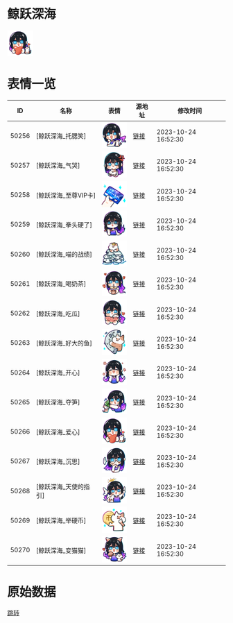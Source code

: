 # 鲸跃深海

<img src="./cover.png" height="60" alt="cover" />

# 表情一览

|ID|名称|表情|源地址|修改时间|
|----|----|----|----|----|
|50256|[鲸跃深海_托腮笑]|<img src="./pic/050256_%5B鲸跃深海_托腮笑%5D.png" height="60" alt="托腮笑"/>|[链接](https://i0.hdslb.com/bfs/garb/e44f211075a16b605c9fac8b69160dce9de9e411.png)|2023-10-24 16:52:30|
|50257|[鲸跃深海_气哭]|<img src="./pic/050257_%5B鲸跃深海_气哭%5D.png" height="60" alt="气哭"/>|[链接](https://i0.hdslb.com/bfs/garb/1842c63fbc59ed13b05e08eab1c683ea9d15b399.png)|2023-10-24 16:52:30|
|50258|[鲸跃深海_至尊VIP卡]|<img src="./pic/050258_%5B鲸跃深海_至尊VIP卡%5D.png" height="60" alt="至尊VIP卡"/>|[链接](https://i0.hdslb.com/bfs/garb/3d84d434e7ec9aaaa78a4d94e874ed407ae47dbe.png)|2023-10-24 16:52:30|
|50259|[鲸跃深海_拳头硬了]|<img src="./pic/050259_%5B鲸跃深海_拳头硬了%5D.png" height="60" alt="拳头硬了"/>|[链接](https://i0.hdslb.com/bfs/garb/9ec4eceb5295e15a95f65402205e24117b7fa353.png)|2023-10-24 16:52:30|
|50260|[鲸跃深海_喵的战绩]|<img src="./pic/050260_%5B鲸跃深海_喵的战绩%5D.png" height="60" alt="喵的战绩"/>|[链接](https://i0.hdslb.com/bfs/garb/71d5fa78fd415bcbdea748b332d85d96fdc1330e.png)|2023-10-24 16:52:30|
|50261|[鲸跃深海_喝奶茶]|<img src="./pic/050261_%5B鲸跃深海_喝奶茶%5D.png" height="60" alt="喝奶茶"/>|[链接](https://i0.hdslb.com/bfs/garb/82adc43de4815a8a181b184a2f372356cd07b5b4.png)|2023-10-24 16:52:30|
|50262|[鲸跃深海_吃瓜]|<img src="./pic/050262_%5B鲸跃深海_吃瓜%5D.png" height="60" alt="吃瓜"/>|[链接](https://i0.hdslb.com/bfs/garb/294423b4217d925e9a5d8f5193e2af3c98cda677.png)|2023-10-24 16:52:30|
|50263|[鲸跃深海_好大的鱼]|<img src="./pic/050263_%5B鲸跃深海_好大的鱼%5D.png" height="60" alt="好大的鱼"/>|[链接](https://i0.hdslb.com/bfs/garb/d72abffd822f44ceda49e4026a01c907f64edd70.png)|2023-10-24 16:52:30|
|50264|[鲸跃深海_开心]|<img src="./pic/050264_%5B鲸跃深海_开心%5D.png" height="60" alt="开心"/>|[链接](https://i0.hdslb.com/bfs/garb/5b337001f176635a8c45598da39dda6a2024202d.png)|2023-10-24 16:52:30|
|50265|[鲸跃深海_夺笋]|<img src="./pic/050265_%5B鲸跃深海_夺笋%5D.png" height="60" alt="夺笋"/>|[链接](https://i0.hdslb.com/bfs/garb/68fdef2d4a07c83a6818a938a41545c3b9b6cd67.png)|2023-10-24 16:52:30|
|50266|[鲸跃深海_爱心]|<img src="./pic/050266_%5B鲸跃深海_爱心%5D.png" height="60" alt="爱心"/>|[链接](https://i0.hdslb.com/bfs/garb/3e88417dd3050e17740ffd6961058545ccf8473c.png)|2023-10-24 16:52:30|
|50267|[鲸跃深海_沉思]|<img src="./pic/050267_%5B鲸跃深海_沉思%5D.png" height="60" alt="沉思"/>|[链接](https://i0.hdslb.com/bfs/garb/45ddccf0e920064210d7f029ee5060b5b11b87a6.png)|2023-10-24 16:52:30|
|50268|[鲸跃深海_天使的指引]|<img src="./pic/050268_%5B鲸跃深海_天使的指引%5D.png" height="60" alt="天使的指引"/>|[链接](https://i0.hdslb.com/bfs/garb/ae9a5a7ffba191e05f29dca65e651d9fc4a028af.png)|2023-10-24 16:52:30|
|50269|[鲸跃深海_举硬币]|<img src="./pic/050269_%5B鲸跃深海_举硬币%5D.png" height="60" alt="举硬币"/>|[链接](https://i0.hdslb.com/bfs/garb/c45e548fae8f4930974d0abc3b99166c7c0c26a7.png)|2023-10-24 16:52:30|
|50270|[鲸跃深海_变猫猫]|<img src="./pic/050270_%5B鲸跃深海_变猫猫%5D.png" height="60" alt="变猫猫"/>|[链接](https://i0.hdslb.com/bfs/garb/eb095f49a32942f6f74b9381eb77b3ced7da99e8.png)|2023-10-24 16:52:30|

# 原始数据

[跳转](./raw.json)

